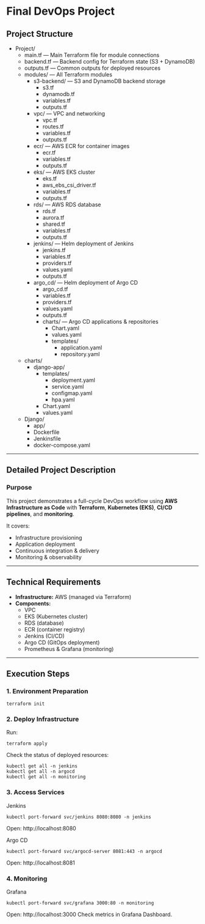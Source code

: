# Final DevOps Project

## Project Structure

- Project/
  - main.tf               — Main Terraform file for module connections
  - backend.tf            — Backend config for Terraform state (S3 + DynamoDB)
  - outputs.tf            — Common outputs for deployed resources
  - modules/              — All Terraform modules
    - s3-backend/         — S3 and DynamoDB backend storage
      - s3.tf
      - dynamodb.tf
      - variables.tf
      - outputs.tf
    - vpc/                — VPC and networking
      - vpc.tf
      - routes.tf
      - variables.tf
      - outputs.tf
    - ecr/                — AWS ECR for container images
      - ecr.tf
      - variables.tf
      - outputs.tf
    - eks/                — AWS EKS cluster
      - eks.tf
      - aws_ebs_csi_driver.tf
      - variables.tf
      - outputs.tf
    - rds/                — AWS RDS database
      - rds.tf
      - aurora.tf
      - shared.tf
      - variables.tf
      - outputs.tf
    - jenkins/            — Helm deployment of Jenkins
      - jenkins.tf
      - variables.tf
      - providers.tf
      - values.yaml
      - outputs.tf
    - argo_cd/            — Helm deployment of Argo CD
      - argo_cd.tf
      - variables.tf
      - providers.tf
      - values.yaml
      - outputs.tf
      - charts/            — Argo CD applications & repositories
        - Chart.yaml
        - values.yaml
        - templates/
          - application.yaml
          - repository.yaml
  - charts/
    - django-app/
      - templates/
        - deployment.yaml
        - service.yaml
        - configmap.yaml
        - hpa.yaml
      - Chart.yaml
      - values.yaml
  - Django/
    - app/
    - Dockerfile
    - Jenkinsfile
    - docker-compose.yaml



---

## Detailed Project Description

### **Purpose**
This project demonstrates a full-cycle DevOps workflow using **AWS Infrastructure as Code** with **Terraform**, **Kubernetes (EKS)**, **CI/CD pipelines**, and **monitoring**.

It covers:
- Infrastructure provisioning
- Application deployment
- Continuous integration & delivery
- Monitoring & observability

---

## **Technical Requirements**

- **Infrastructure:** AWS (managed via Terraform)
- **Components:**
  - VPC
  - EKS (Kubernetes cluster)
  - RDS (database)
  - ECR (container registry)
  - Jenkins (CI/CD)
  - Argo CD (GitOps deployment)
  - Prometheus & Grafana (monitoring)

---

## **Execution Steps**

### **1. Environment Preparation**
```
terraform init
```

### **2. Deploy Infrastructure**
Run:

```
terraform apply
```

Check the status of deployed resources:

```
kubectl get all -n jenkins
kubectl get all -n argocd
kubectl get all -n monitoring
```

### **3. Access Services**
Jenkins

```
kubectl port-forward svc/jenkins 8080:8080 -n jenkins
```

Open: http://localhost:8080

Argo CD

```
kubectl port-forward svc/argocd-server 8081:443 -n argocd
```

Open: http://localhost:8081

### **4. Monitoring**
Grafana

```
kubectl port-forward svc/grafana 3000:80 -n monitoring
```

Open: http://localhost:3000
Check metrics in Grafana Dashboard.
